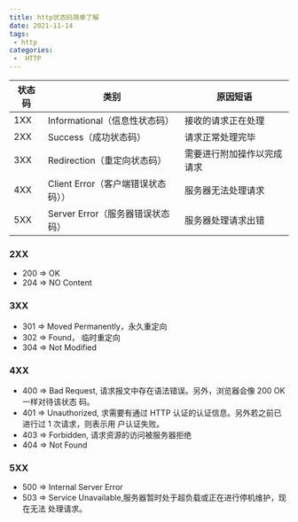 ```yaml
---
title: http状态码简单了解
date: 2021-11-14
tags:
 - http
categories:
 -  HTTP
---
```



 状态码 | 类别 | 原因短语 
--- | --- | ---
1XX |  Informational（信息性状态码）| 接收的请求正在处理
2XX | Success（成功状态码） | 请求正常处理完毕
3XX | Redirection（重定向状态码） | 需要进行附加操作以完成请求
4XX | Client Error（客户端错误状态码）） | 服务器无法处理请求
5XX | Server Error（服务器错误状态码） | 服务器处理请求出错

### 2XX 
+ 200   => OK
+ 204   => NO Content

### 3XX
+ 301   => Moved Permanently，永久重定向
+ 302   => Found， 临时重定向
+ 304   => Not Modified

### 4XX
+ 400   => Bad Request, 请求报文中存在语法错误。另外，浏览器会像 200 OK 一样对待该状态 码。
+ 401   => Unauthorized, 求需要有通过 HTTP 认证的认证信息。另外若之前已进行过 1 次请求，则表示用 户认证失败。 
+ 403   => Forbidden, 请求资源的访问被服务器拒绝
+ 404   => Not Found

### 5XX
+ 500   => Internal Server Error
+ 503   => Service Unavailable,服务器暂时处于超负载或正在进行停机维护，现在无法 处理请求。